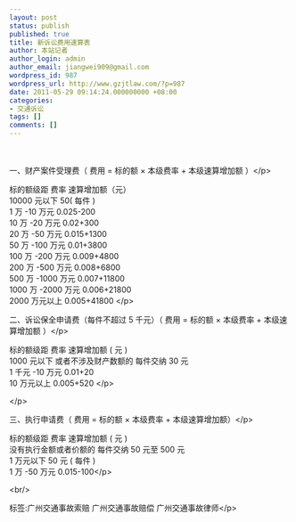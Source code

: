 ```yaml
---
layout: post
status: publish
published: true
title: 新诉讼费用速算表
author: 本站记者
author_login: admin
author_email: jiangwei909@gmail.com
wordpress_id: 987
wordpress_url: http://www.gzjtlaw.com/?p=987
date: 2011-05-29 09:14:24.000000000 +08:00
categories:
- 交通诉讼
tags: []
comments: []
---
```

<p><p>　　 <p>一、财产案件受理费（ 费用 = 标的额 &times; 本级费率 + 本级速算增加额 ）<&#47;p><p>标的额级距 费率 速算增加额（元）<br>10000 元以下 50( 每件 )<br>1 万 -10 万元 0.025-200<br>10 万 -20 万元 0.02+300<br>20 万 -50 万元 0.015+1300<br>50 万 -100 万元 0.01+3800<br>100 万 -200 万元 0.009+4800<br>200 万 -500 万元 0.008+6800<br>500 万 -1000 万元 0.007+11800<br>1000 万 -2000 万元 0.006+21800<br>2000 万元以上 0.005+41800 <&#47;p><p>二、诉讼保全申请费（每件不超过 5 千元）（ 费用 = 标的额 &times; 本级费率 + 本级速算增加额 ）<&#47;p><p>标的额级距 费率 速算增加额 ( 元 )<br>1000 元以下 或者不涉及财产数额的 每件交纳 30 元<br>1 千元 -10 万元 0.01+20<br>10 万元以上 0.005+520 <&#47;p><p><&#47;p><p>三、执行申请费（ 费用 = 标的额 &times; 本级费率 + 本级速算增加额）<&#47;p><p>标的额级距 费率 速算增加额 ( 元 )<br>没有执行金额或者价额的 每件交纳 50 元至 500 元<br>1 万元以下 50 元 ( 每件 )<br>1 万 -50 万元 0.015-100<&#47;p><br&#47;><p>标签:广州交通事故索赔 广州交通事故赔偿 广州交通事故律师<&#47;p>
